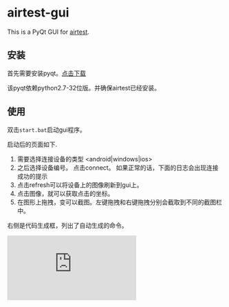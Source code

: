 airtest-gui
==================

This is a PyQt GUI for [airtest](http://git.mt.nie.netease.com/hzsunshx/airtest).

## 安装
首先需要安装pyqt。[点击下载](ftp://mt.nie.netease.com/airtest-gui/PyQt4-4.10.4-gpl-Py2.7-Qt4.8.6-x32.exe)

该pyqt依赖python2.7-32位版。并确保airtest已经安装。

## 使用
双击`start.bat`启动gui程序。

启动后的页面如下.

1. 需要选择连接设备的类型 <android|windows|ios>
2. 之后选择设备编号。 点击connect。 如果正常的话，下面的日志会出现连接成功的提示
3. 点击refresh可以将设备上的图像刷新到gui上。
4. 点击图像，就可以获取点击的坐标。
5. 在图形上拖拽，变可以截图。左键拖拽和右键拖拽分别会截取到不同的截图栏中。

右侧是代码生成框，列出了自动生成的命令。

![airtest-gui](http://doc.mt.nie.netease.com/lib/exe/fetch.php?cache=&media=pasted:20140827-111211.png)
